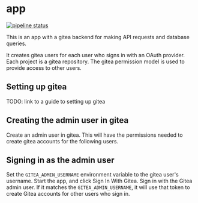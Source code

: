 # app

[![pipeline status](https://gitlab.com/ResourcesCo/app/badges/main/pipeline.svg)](https://gitlab.com/ResourcesCo/app/-/pipelines)

This is an app with a gitea backend for making API requests and database
queries.

It creates gitea users for each user who signs in with an OAuth provider.
Each project is a gitea repository. The gitea permission model is used to
provide access to other users.

## Setting up gitea

TODO: link to a guide to setting up gitea

## Creating the admin user in gitea

Create an admin user in gitea. This will have the permissions needed to
create gitea accounts for the following users.

## Signing in as the admin user

Set the `GITEA_ADMIN_USERNAME` environment variable to the gitea user's
username. Start the app, and click Sign In With Gitea. Sign in with the
Gitea admin user. If it matches the `GITEA_ADMIN_USERNAME`, it will use
that token to create Gitea accounts for other users who sign in.